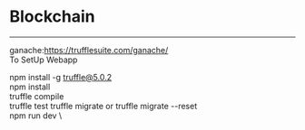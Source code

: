 # Blockchain
-------------
ganache:https://trufflesuite.com/ganache/ \
To SetUp Webapp 

npm install -g truffle@5.0.2 \
npm install \
truffle compile \
truffle test 
truffle migrate or truffle migrate --reset \
npm run dev \
